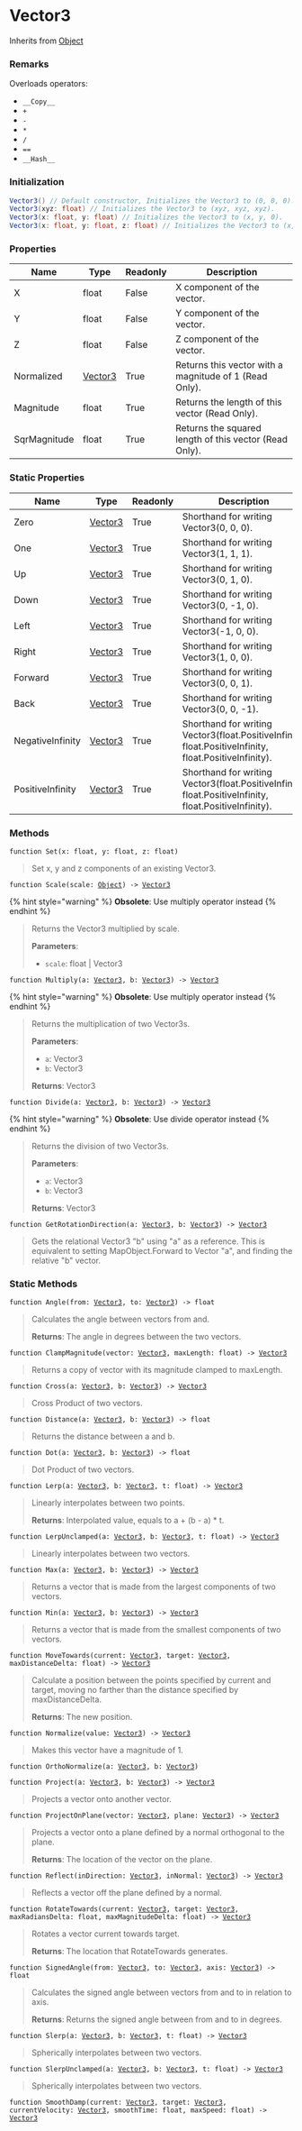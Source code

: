 # Vector3
Inherits from [Object](../objects/Object.md)
### Remarks
Overloads operators: 
- `__Copy__`
- `+`
- `-`
- `*`
- `/`
- `==`
- `__Hash__`
### Initialization
```csharp
Vector3() // Default constructor, Initializes the Vector3 to (0, 0, 0).
Vector3(xyz: float) // Initializes the Vector3 to (xyz, xyz, xyz).
Vector3(x: float, y: float) // Initializes the Vector3 to (x, y, 0).
Vector3(x: float, y: float, z: float) // Initializes the Vector3 to (x, y, z).
```

### Properties
|Name|Type|Readonly|Description|
|---|---|---|---|
|X|float|False|X component of the vector.|
|Y|float|False|Y component of the vector.|
|Z|float|False|Z component of the vector.|
|Normalized|[Vector3](../objects/Vector3.md)|True|Returns this vector with a magnitude of 1 (Read Only).|
|Magnitude|float|True|Returns the length of this vector (Read Only).|
|SqrMagnitude|float|True|Returns the squared length of this vector (Read Only).|


### Static Properties
|Name|Type|Readonly|Description|
|---|---|---|---|
|Zero|[Vector3](../objects/Vector3.md)|True|Shorthand for writing Vector3(0, 0, 0).|
|One|[Vector3](../objects/Vector3.md)|True|Shorthand for writing Vector3(1, 1, 1).|
|Up|[Vector3](../objects/Vector3.md)|True|Shorthand for writing Vector3(0, 1, 0).|
|Down|[Vector3](../objects/Vector3.md)|True|Shorthand for writing Vector3(0, -1, 0).|
|Left|[Vector3](../objects/Vector3.md)|True|Shorthand for writing Vector3(-1, 0, 0).|
|Right|[Vector3](../objects/Vector3.md)|True|Shorthand for writing Vector3(1, 0, 0).|
|Forward|[Vector3](../objects/Vector3.md)|True|Shorthand for writing Vector3(0, 0, 1).|
|Back|[Vector3](../objects/Vector3.md)|True|Shorthand for writing Vector3(0, 0, -1).|
|NegativeInfinity|[Vector3](../objects/Vector3.md)|True|Shorthand for writing Vector3(float.PositiveInfinity, float.PositiveInfinity, float.PositiveInfinity).|
|PositiveInfinity|[Vector3](../objects/Vector3.md)|True|Shorthand for writing Vector3(float.PositiveInfinity, float.PositiveInfinity, float.PositiveInfinity).|


### Methods
<pre class="language-typescript"><code class="lang-typescript">function Set(x: float, y: float, z: float)</code></pre>
> Set x, y and z components of an existing Vector3.
> 
<pre class="language-typescript"><code class="lang-typescript">function Scale(scale: <a data-footnote-ref href="#user-content-fn-38">Object</a>) -> <a data-footnote-ref href="#user-content-fn-37">Vector3</a></code></pre>

{% hint style="warning" %}
**Obsolete**: Use multiply operator instead
{% endhint %}

> Returns the Vector3 multiplied by scale.
> 
> **Parameters**:
> - `scale`: float | Vector3
> 
<pre class="language-typescript"><code class="lang-typescript">function Multiply(a: <a data-footnote-ref href="#user-content-fn-37">Vector3</a>, b: <a data-footnote-ref href="#user-content-fn-37">Vector3</a>) -> <a data-footnote-ref href="#user-content-fn-37">Vector3</a></code></pre>

{% hint style="warning" %}
**Obsolete**: Use multiply operator instead
{% endhint %}

> Returns the multiplication of two Vector3s.
> 
> **Parameters**:
> - `a`: Vector3
> - `b`: Vector3
> 
> **Returns**: Vector3
<pre class="language-typescript"><code class="lang-typescript">function Divide(a: <a data-footnote-ref href="#user-content-fn-37">Vector3</a>, b: <a data-footnote-ref href="#user-content-fn-37">Vector3</a>) -> <a data-footnote-ref href="#user-content-fn-37">Vector3</a></code></pre>

{% hint style="warning" %}
**Obsolete**: Use divide operator instead
{% endhint %}

> Returns the division of two Vector3s.
> 
> **Parameters**:
> - `a`: Vector3
> - `b`: Vector3
> 
> **Returns**: Vector3
<pre class="language-typescript"><code class="lang-typescript">function GetRotationDirection(a: <a data-footnote-ref href="#user-content-fn-37">Vector3</a>, b: <a data-footnote-ref href="#user-content-fn-37">Vector3</a>) -> <a data-footnote-ref href="#user-content-fn-37">Vector3</a></code></pre>
> Gets the relational Vector3 "b" using "a" as a reference. This is equivalent to setting MapObject.Forward to Vector "a", and finding the relative "b" vector.
> 

### Static Methods
<pre class="language-typescript"><code class="lang-typescript">function Angle(from: <a data-footnote-ref href="#user-content-fn-37">Vector3</a>, to: <a data-footnote-ref href="#user-content-fn-37">Vector3</a>) -> float</code></pre>
> Calculates the angle between vectors from and.
> 
> **Returns**: The angle in degrees between the two vectors.
<pre class="language-typescript"><code class="lang-typescript">function ClampMagnitude(vector: <a data-footnote-ref href="#user-content-fn-37">Vector3</a>, maxLength: float) -> <a data-footnote-ref href="#user-content-fn-37">Vector3</a></code></pre>
> Returns a copy of vector with its magnitude clamped to maxLength.
> 
<pre class="language-typescript"><code class="lang-typescript">function Cross(a: <a data-footnote-ref href="#user-content-fn-37">Vector3</a>, b: <a data-footnote-ref href="#user-content-fn-37">Vector3</a>) -> <a data-footnote-ref href="#user-content-fn-37">Vector3</a></code></pre>
> Cross Product of two vectors.
> 
<pre class="language-typescript"><code class="lang-typescript">function Distance(a: <a data-footnote-ref href="#user-content-fn-37">Vector3</a>, b: <a data-footnote-ref href="#user-content-fn-37">Vector3</a>) -> float</code></pre>
> Returns the distance between a and b.
> 
<pre class="language-typescript"><code class="lang-typescript">function Dot(a: <a data-footnote-ref href="#user-content-fn-37">Vector3</a>, b: <a data-footnote-ref href="#user-content-fn-37">Vector3</a>) -> float</code></pre>
> Dot Product of two vectors.
> 
<pre class="language-typescript"><code class="lang-typescript">function Lerp(a: <a data-footnote-ref href="#user-content-fn-37">Vector3</a>, b: <a data-footnote-ref href="#user-content-fn-37">Vector3</a>, t: float) -> <a data-footnote-ref href="#user-content-fn-37">Vector3</a></code></pre>
> Linearly interpolates between two points.
> 
> **Returns**: Interpolated value, equals to a + (b - a) * t.
<pre class="language-typescript"><code class="lang-typescript">function LerpUnclamped(a: <a data-footnote-ref href="#user-content-fn-37">Vector3</a>, b: <a data-footnote-ref href="#user-content-fn-37">Vector3</a>, t: float) -> <a data-footnote-ref href="#user-content-fn-37">Vector3</a></code></pre>
> Linearly interpolates between two vectors.
> 
<pre class="language-typescript"><code class="lang-typescript">function Max(a: <a data-footnote-ref href="#user-content-fn-37">Vector3</a>, b: <a data-footnote-ref href="#user-content-fn-37">Vector3</a>) -> <a data-footnote-ref href="#user-content-fn-37">Vector3</a></code></pre>
> Returns a vector that is made from the largest components of two vectors.
> 
<pre class="language-typescript"><code class="lang-typescript">function Min(a: <a data-footnote-ref href="#user-content-fn-37">Vector3</a>, b: <a data-footnote-ref href="#user-content-fn-37">Vector3</a>) -> <a data-footnote-ref href="#user-content-fn-37">Vector3</a></code></pre>
> Returns a vector that is made from the smallest components of two vectors.
> 
<pre class="language-typescript"><code class="lang-typescript">function MoveTowards(current: <a data-footnote-ref href="#user-content-fn-37">Vector3</a>, target: <a data-footnote-ref href="#user-content-fn-37">Vector3</a>, maxDistanceDelta: float) -> <a data-footnote-ref href="#user-content-fn-37">Vector3</a></code></pre>
> Calculate a position between the points specified by current and target, moving no farther than the distance specified by maxDistanceDelta.
> 
> **Returns**: The new position.
<pre class="language-typescript"><code class="lang-typescript">function Normalize(value: <a data-footnote-ref href="#user-content-fn-37">Vector3</a>) -> <a data-footnote-ref href="#user-content-fn-37">Vector3</a></code></pre>
> Makes this vector have a magnitude of 1.
> 
<pre class="language-typescript"><code class="lang-typescript">function OrthoNormalize(a: <a data-footnote-ref href="#user-content-fn-37">Vector3</a>, b: <a data-footnote-ref href="#user-content-fn-37">Vector3</a>)</code></pre>
<pre class="language-typescript"><code class="lang-typescript">function Project(a: <a data-footnote-ref href="#user-content-fn-37">Vector3</a>, b: <a data-footnote-ref href="#user-content-fn-37">Vector3</a>) -> <a data-footnote-ref href="#user-content-fn-37">Vector3</a></code></pre>
> Projects a vector onto another vector.
> 
<pre class="language-typescript"><code class="lang-typescript">function ProjectOnPlane(vector: <a data-footnote-ref href="#user-content-fn-37">Vector3</a>, plane: <a data-footnote-ref href="#user-content-fn-37">Vector3</a>) -> <a data-footnote-ref href="#user-content-fn-37">Vector3</a></code></pre>
> Projects a vector onto a plane defined by a normal orthogonal to the plane.
> 
> **Returns**: The location of the vector on the plane.
<pre class="language-typescript"><code class="lang-typescript">function Reflect(inDirection: <a data-footnote-ref href="#user-content-fn-37">Vector3</a>, inNormal: <a data-footnote-ref href="#user-content-fn-37">Vector3</a>) -> <a data-footnote-ref href="#user-content-fn-37">Vector3</a></code></pre>
> Reflects a vector off the plane defined by a normal.
> 
<pre class="language-typescript"><code class="lang-typescript">function RotateTowards(current: <a data-footnote-ref href="#user-content-fn-37">Vector3</a>, target: <a data-footnote-ref href="#user-content-fn-37">Vector3</a>, maxRadiansDelta: float, maxMagnitudeDelta: float) -> <a data-footnote-ref href="#user-content-fn-37">Vector3</a></code></pre>
> Rotates a vector current towards target.
> 
> **Returns**: The location that RotateTowards generates.
<pre class="language-typescript"><code class="lang-typescript">function SignedAngle(from: <a data-footnote-ref href="#user-content-fn-37">Vector3</a>, to: <a data-footnote-ref href="#user-content-fn-37">Vector3</a>, axis: <a data-footnote-ref href="#user-content-fn-37">Vector3</a>) -> float</code></pre>
> Calculates the signed angle between vectors from and to in relation to axis.
> 
> **Returns**: Returns the signed angle between from and to in degrees.
<pre class="language-typescript"><code class="lang-typescript">function Slerp(a: <a data-footnote-ref href="#user-content-fn-37">Vector3</a>, b: <a data-footnote-ref href="#user-content-fn-37">Vector3</a>, t: float) -> <a data-footnote-ref href="#user-content-fn-37">Vector3</a></code></pre>
> Spherically interpolates between two vectors.
> 
<pre class="language-typescript"><code class="lang-typescript">function SlerpUnclamped(a: <a data-footnote-ref href="#user-content-fn-37">Vector3</a>, b: <a data-footnote-ref href="#user-content-fn-37">Vector3</a>, t: float) -> <a data-footnote-ref href="#user-content-fn-37">Vector3</a></code></pre>
> Spherically interpolates between two vectors.
> 
<pre class="language-typescript"><code class="lang-typescript">function SmoothDamp(current: <a data-footnote-ref href="#user-content-fn-37">Vector3</a>, target: <a data-footnote-ref href="#user-content-fn-37">Vector3</a>, currentVelocity: <a data-footnote-ref href="#user-content-fn-37">Vector3</a>, smoothTime: float, maxSpeed: float) -> <a data-footnote-ref href="#user-content-fn-37">Vector3</a></code></pre>

[^0]: [Camera](../static/Camera.md)
[^1]: [Character](../objects/Character.md)
[^2]: [Collider](../objects/Collider.md)
[^3]: [Collision](../objects/Collision.md)
[^4]: [Color](../objects/Color.md)
[^5]: [Convert](../static/Convert.md)
[^6]: [Cutscene](../static/Cutscene.md)
[^7]: [Dict](../objects/Dict.md)
[^8]: [Game](../static/Game.md)
[^9]: [Human](../objects/Human.md)
[^10]: [Input](../static/Input.md)
[^11]: [Json](../static/Json.md)
[^12]: [LineCastHitResult](../objects/LineCastHitResult.md)
[^13]: [LineRenderer](../objects/LineRenderer.md)
[^14]: [List](../objects/List.md)
[^15]: [Locale](../objects/Locale.md)
[^16]: [Map](../static/Map.md)
[^17]: [MapObject](../objects/MapObject.md)
[^18]: [MapTargetable](../objects/MapTargetable.md)
[^19]: [Math](../static/Math.md)
[^20]: [Network](../static/Network.md)
[^21]: [NetworkView](../objects/NetworkView.md)
[^22]: [PersistentData](../static/PersistentData.md)
[^23]: [Physics](../static/Physics.md)
[^24]: [Player](../objects/Player.md)
[^25]: [Quaternion](../objects/Quaternion.md)
[^26]: [Random](../objects/Random.md)
[^27]: [Range](../objects/Range.md)
[^28]: [RoomData](../static/RoomData.md)
[^29]: [Set](../objects/Set.md)
[^30]: [Shifter](../objects/Shifter.md)
[^31]: [String](../static/String.md)
[^32]: [Time](../static/Time.md)
[^33]: [Titan](../objects/Titan.md)
[^34]: [Transform](../objects/Transform.md)
[^35]: [UI](../static/UI.md)
[^36]: [Vector2](../objects/Vector2.md)
[^37]: [Vector3](../objects/Vector3.md)
[^38]: [Object](../objects/Object.md)
[^39]: [Component](../objects/Component.md)
